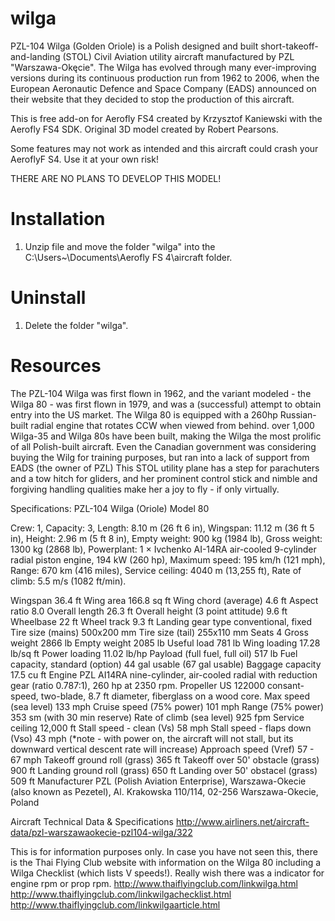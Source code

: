 # wilga
PZL-104 Wilga (Golden Oriole) is a Polish designed and built short-takeoff-and-landing (STOL) Civil Aviation utility aircraft manufactured by PZL "Warszawa-Okęcie". The Wilga has evolved through many ever-improving versions during its continuous production run from 1962 to 2006, when the European Aeronautic Defence and Space Company (EADS) announced on their website that they decided to stop the production of this aircraft. 

This is free add-on for Aerofly FS4 created by Krzysztof Kaniewski with the Aerofly FS4 SDK.
Original 3D model created by Robert Pearsons.

 Some features may not work as intended and this aircraft could crash your AeroflyF S4. 
 Use it at your own risk!

THERE ARE NO PLANS TO DEVELOP THIS MODEL!

# Installation

1. Unzip file and move the folder "wilga" into the C:\Users\~\Documents\Aerofly FS 4\aircraft folder.

# Uninstall

1. Delete the folder "wilga".

# Resources

The PZL-104 Wilga was first flown in 1962, and the variant modeled - the Wilga 80 - was first flown in 1979, and was a (successful) attempt to obtain entry into the US market. The Wilga 80 is equipped with a 260hp Russian-built radial engine that rotates CCW when viewed from behind. over 1,000 Wilga-35 and Wilga 80s have been built, making the Wilga the most prolific of all Polish-built aircraft. Even the Canadian government was considering buying the Wilg for training purposes, but ran into a lack of support from EADS (the owner of PZL) This STOL utility plane has a step for parachuters and a tow hitch for gliders, and her prominent control stick and nimble and forgiving handling qualities make her a joy to fly - if only virtually.


Specifications: PZL-104 Wilga (Oriole) Model 80

Crew: 1,
Capacity: 3, 
Length: 8.10 m (26 ft 6 in), 
Wingspan: 11.12 m (36 ft 5 in), 
Height: 2.96 m (5 ft 8 in), 
Empty weight: 900 kg (1984 lb), 
Gross weight: 1300 kg (2868 lb), 
Powerplant: 1 × Ivchenko AI-14RA air-cooled 9-cylinder radial piston engine, 194 kW (260 hp), 
Maximum speed: 195 km/h (121 mph), 
Range: 670 km (416 miles), 
Service ceiling: 4040 m (13,255 ft), 
Rate of climb: 5.5 m/s (1082 ft/min). 

Wingspan 36.4 ft
Wing area 166.8 sq ft
Wing chord (average) 4.6 ft
Aspect ratio 8.0
Overall length 26.3 ft
Overall height (3 point attitude) 9.6 ft
Wheelbase 22 ft
Wheel track 9.3 ft
Landing gear type conventional, fixed
Tire size (mains) 500x200 mm
Tire size (tail) 255x110 mm
Seats 4
Gross weight 2866 lb
Empty weight 2085 lb
Useful load 781 lb
Wing loading 17.28 lb/sq ft
Power loading 11.02 lb/hp
Payload (full fuel, full oil) 517 lb
Fuel capacity, standard (option) 44 gal usable (67 gal usable)
Baggage capacity 17.5 cu ft
Engine PZL AI14RA nine-cylinder, air-cooled radial with reduction gear (ratio 0.787:1), 260 hp at 2350 rpm.
Propeller US 122000 consant-speed, two-blade, 8.7 ft diameter, fiberglass on a wood core.
Max speed (sea level) 133 mph
Cruise speed (75% power) 101 mph
Range (75% power) 353 sm (with 30 min reserve)
Rate of climb (sea level) 925 fpm
Service ceiling 12,000 ft
Stall speed - clean (Vs) 58 mph
Stall speed - flaps down (Vso) 43 mph (*note - with power on, the aircraft will not stall, but its downward vertical descent rate will increase)
Approach speed (Vref) 57 - 67 mph
Takeoff ground roll (grass) 365 ft
Takeoff over 50' obstacle (grass) 900 ft
Landing ground roll (grass) 650 ft
Landing over 50' obstacel (grass) 509 ft
Manufacturer PZL (Polish Aviation Enterprise), Warszawa-Okecie (also known as Pezetel), Al. Krakowska 110/114, 02-256 Warszawa-Okecie, Poland 

Aircraft Technical Data & Specifications http://www.airliners.net/aircraft-data/pzl-warszawaokecie-pzl104-wilga/322

This is for information purposes only. In case you have not seen this, there is the Thai Flying Club website with information on the Wilga 80 including a Wilga Checklist (which lists V speeds!). Really wish there was a indicator for engine rpm or prop rpm.
http://www.thaiflyingclub.com/linkwilga.html
http://www.thaiflyingclub.com/linkwilgachecklist.html
http://www.thaiflyingclub.com/linkwilgaarticle.html
